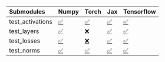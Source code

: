 | Submodules       | Numpy                                                                                                                           | Torch                                                                                                                           | Jax                                                                                                                             | Tensorflow                                                                                                                      |
|:-----------------|:--------------------------------------------------------------------------------------------------------------------------------|:--------------------------------------------------------------------------------------------------------------------------------|:--------------------------------------------------------------------------------------------------------------------------------|:--------------------------------------------------------------------------------------------------------------------------------|
| test_activations | <a href="https://github.com/unifyai/ivy/runs/8075944251?check_suite_focus=true" rel="noopener noreferrer" target="_blank">✅</a> | <a href="https://github.com/unifyai/ivy/runs/8075944869?check_suite_focus=true" rel="noopener noreferrer" target="_blank">✅</a> | <a href="https://github.com/unifyai/ivy/runs/8075945453?check_suite_focus=true" rel="noopener noreferrer" target="_blank">✅</a> | <a href="https://github.com/unifyai/ivy/runs/8075946084?check_suite_focus=true" rel="noopener noreferrer" target="_blank">✅</a> |
| test_layers      | <a href="https://github.com/unifyai/ivy/runs/8075944429?check_suite_focus=true" rel="noopener noreferrer" target="_blank">✅</a> | <a href="https://github.com/unifyai/ivy/runs/8075944997?check_suite_focus=true" rel="noopener noreferrer" target="_blank">❌</a> | <a href="https://github.com/unifyai/ivy/runs/8075945593?check_suite_focus=true" rel="noopener noreferrer" target="_blank">✅</a> | <a href="https://github.com/unifyai/ivy/runs/8075946229?check_suite_focus=true" rel="noopener noreferrer" target="_blank">✅</a> |
| test_losses      | <a href="https://github.com/unifyai/ivy/runs/8075944576?check_suite_focus=true" rel="noopener noreferrer" target="_blank">✅</a> | <a href="https://github.com/unifyai/ivy/runs/8075945159?check_suite_focus=true" rel="noopener noreferrer" target="_blank">❌</a> | <a href="https://github.com/unifyai/ivy/runs/8075945833?check_suite_focus=true" rel="noopener noreferrer" target="_blank">✅</a> | <a href="https://github.com/unifyai/ivy/runs/8075946342?check_suite_focus=true" rel="noopener noreferrer" target="_blank">✅</a> |
| test_norms       | <a href="https://github.com/unifyai/ivy/runs/8075944729?check_suite_focus=true" rel="noopener noreferrer" target="_blank">✅</a> | <a href="https://github.com/unifyai/ivy/runs/8075945300?check_suite_focus=true" rel="noopener noreferrer" target="_blank">✅</a> | <a href="https://github.com/unifyai/ivy/runs/8075945971?check_suite_focus=true" rel="noopener noreferrer" target="_blank">✅</a> | <a href="https://github.com/unifyai/ivy/runs/8075946452?check_suite_focus=true" rel="noopener noreferrer" target="_blank">✅</a> |